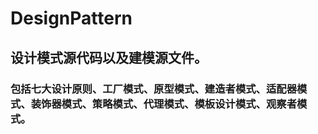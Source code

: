 # DesignPattern
## 设计模式源代码以及建模源文件。

### 包括七大设计原则、工厂模式、原型模式、建造者模式、适配器模式、装饰器模式、策略模式、代理模式、模板设计模式、观察者模式。
